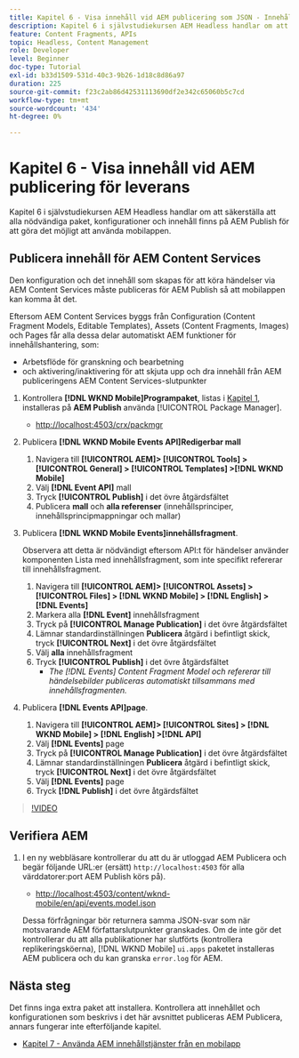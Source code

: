```yaml
---
title: Kapitel 6 - Visa innehåll vid AEM publicering som JSON - Innehållstjänster
description: Kapitel 6 i självstudiekursen AEM Headless handlar om att säkerställa att alla nödvändiga paket, konfigurationer och innehåll finns på AEM Publish för att tillåta användning från mobilappen.
feature: Content Fragments, APIs
topic: Headless, Content Management
role: Developer
level: Beginner
doc-type: Tutorial
exl-id: b33d1509-531d-40c3-9b26-1d18c8d86a97
duration: 225
source-git-commit: f23c2ab86d42531113690df2e342c65060b5c7cd
workflow-type: tm+mt
source-wordcount: '434'
ht-degree: 0%

---
```


# Kapitel 6 - Visa innehåll vid AEM publicering för leverans

Kapitel 6 i självstudiekursen AEM Headless handlar om att säkerställa att alla nödvändiga paket, konfigurationer och innehåll finns på AEM Publish för att göra det möjligt att använda mobilappen.

## Publicera innehåll för AEM Content Services

Den konfiguration och det innehåll som skapas för att köra händelser via AEM Content Services måste publiceras för AEM Publish så att mobilappen kan komma åt det.

Eftersom AEM Content Services byggs från Configuration (Content Fragment Models, Editable Templates), Assets (Content Fragments, Images) och Pages får alla dessa delar automatiskt AEM funktioner för innehållshantering, som:

* Arbetsflöde för granskning och bearbetning
* och aktivering/inaktivering för att skjuta upp och dra innehåll från AEM publiceringens AEM Content Services-slutpunkter

1. Kontrollera **[!DNL WKND Mobile]Programpaket**, listas i [Kapitel 1](./chapter-1.md#wknd-mobile-application-packages), installeras på **AEM Publish** använda [!UICONTROL Package Manager].
   * [http://localhost:4503/crx/packmgr](http://localhost:4503/crx/packmgr)

1. Publicera **[!DNL WKND Mobile Events API]Redigerbar mall**
   1. Navigera till **[!UICONTROL AEM]> [!UICONTROL Tools] > [!UICONTROL General] > [!UICONTROL Templates] >[!DNL WKND Mobile]**
   1. Välj **[!DNL Event API]** mall
   1. Tryck **[!UICONTROL Publish]** i det övre åtgärdsfältet
   1. Publicera **mall** och **alla referenser** (innehållsprinciper, innehållsprincipmappningar och mallar)

1. Publicera **[!DNL WKND Mobile Events]innehållsfragment**.

   Observera att detta är nödvändigt eftersom API:t för händelser använder komponenten Lista med innehållsfragment, som inte specifikt refererar till innehållsfragment.

   1. Navigera till **[!UICONTROL AEM]> [!UICONTROL Assets] > [!UICONTROL Files] > [!DNL WKND Mobile] > [!DNL English] >[!DNL Events]**
   1. Markera alla **[!DNL Event]** innehållsfragment
   1. Tryck på **[!UICONTROL Manage Publication]** i det övre åtgärdsfältet
   1. Lämnar standardinställningen **Publicera** åtgärd i befintligt skick, tryck **[!UICONTROL Next]** i det övre åtgärdsfältet
   1. Välj **alla** innehållsfragment
   1. Tryck **[!UICONTROL Publish]** i det övre åtgärdsfältet
      * *The [!DNL Events] Content Fragment Model och refererar till händelsebilder publiceras automatiskt tillsammans med innehållsfragmenten.*

1. Publicera **[!DNL Events API]page**.
   1. Navigera till **[!UICONTROL AEM]> [!UICONTROL Sites] > [!DNL WKND Mobile] > [!DNL English] >[!DNL API]**
   1. Välj **[!DNL Events]** page
   1. Tryck på **[!UICONTROL Manage Publication]** i det övre åtgärdsfältet
   1. Lämnar standardinställningen **Publicera** åtgärd i befintligt skick, tryck **[!UICONTROL Next]** i det övre åtgärdsfältet
   1. Välj **[!DNL Events]** page
   1. Tryck **[!DNL Publish]** i det övre åtgärdsfältet

>[!VIDEO](https://video.tv.adobe.com/v/28343?quality=12&learn=on)

## Verifiera AEM

1. I en ny webbläsare kontrollerar du att du är utloggad AEM Publicera och begär följande URL:er (ersätt) `http://localhost:4503` för alla värddatorer:port AEM Publish körs på).

   * [http://localhost:4503/content/wknd-mobile/en/api/events.model.json](http://localhost:4503/content/wknd-mobile/en/api/events.model.tidy.json)

   Dessa förfrågningar bör returnera samma JSON-svar som när motsvarande AEM författarslutpunkter granskades. Om de inte gör det kontrollerar du att alla publikationer har slutförts (kontrollera replikeringsköerna), [!DNL WKND Mobile] `ui.apps` paketet installeras AEM publicera och du kan granska `error.log` för AEM.

## Nästa steg

Det finns inga extra paket att installera. Kontrollera att innehållet och konfigurationen som beskrivs i det här avsnittet publiceras AEM Publicera, annars fungerar inte efterföljande kapitel.

* [Kapitel 7 - Använda AEM innehållstjänster från en mobilapp](./chapter-7.md)
